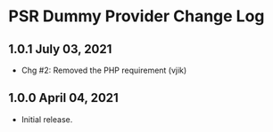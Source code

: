 # PSR Dummy Provider Change Log

## 1.0.1 July 03, 2021

- Chg #2: Removed the PHP requirement (vjik)

## 1.0.0 April 04, 2021

- Initial release.

